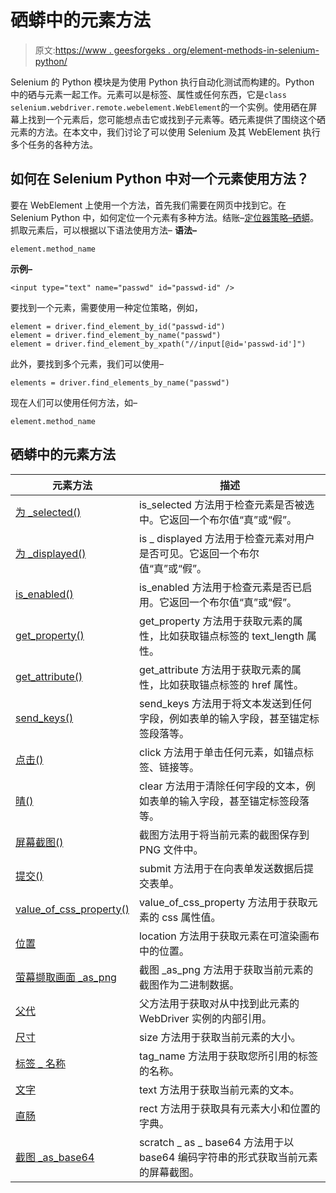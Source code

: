 # 硒蟒中的元素方法

> 原文:[https://www . geesforgeks . org/element-methods-in-selenium-python/](https://www.geeksforgeeks.org/element-methods-in-selenium-python/)

Selenium 的 Python 模块是为使用 Python 执行自动化测试而构建的。Python 中的硒与元素一起工作。元素可以是标签、属性或任何东西，它是`class selenium.webdriver.remote.webelement.WebElement`的一个实例。使用硒在屏幕上找到一个元素后，您可能想点击它或找到子元素等。硒元素提供了围绕这个硒元素的方法。在本文中，我们讨论了可以使用 Selenium 及其 WebElement 执行多个任务的各种方法。

## 如何在 Selenium Python 中对一个元素使用方法？

要在 WebElement 上使用一个方法，首先我们需要在网页中找到它。在 Selenium Python 中，如何定位一个元素有多种方法。结账–[定位器策略–硒蟒](https://www.geeksforgeeks.org/locator-strategies-selenium-python/)。抓取元素后，可以根据以下语法使用方法–
**语法–**

```
element.method_name
```

**示例–**

```
<input type="text" name="passwd" id="passwd-id" />
```

要找到一个元素，需要使用一种定位策略，例如，

```
element = driver.find_element_by_id("passwd-id")
element = driver.find_element_by_name("passwd")
element = driver.find_element_by_xpath("//input[@id='passwd-id']")
```

此外，要找到多个元素，我们可以使用–

```
elements = driver.find_elements_by_name("passwd")
```

现在人们可以使用任何方法，如–

```
element.method_name
```

## 硒蟒中的元素方法

| 元素方法 | 描述 |
| --- | --- |
| [为 _selected()](https://geeksforgeeks.org/is_selected-element-method-selenium-python/) | is_selected 方法用于检查元素是否被选中。它返回一个布尔值“真”或“假”。 |
| [为 _displayed()](https://geeksforgeeks.org/is_displayed-element-method-selenium-python/) | is _ displayed 方法用于检查元素对用户是否可见。它返回一个布尔值“真”或“假”。 |
| [is_enabled()](https://geeksforgeeks.org/is_enabled-element-method-selenium-python/) | is_enabled 方法用于检查元素是否已启用。它返回一个布尔值“真”或“假”。 |
| [get_property()](https://geeksforgeeks.org/get_property-element-method-selenium-python/) | get_property 方法用于获取元素的属性，比如获取锚点标签的 text_length 属性。 |
| [get_attribute()](https://geeksforgeeks.org/get_attribute-element-method-selenium-python/) | get_attribute 方法用于获取元素的属性，比如获取锚点标签的 href 属性。 |
| [send_keys()](https://geeksforgeeks.org/send_keys-element-method-selenium-python/) | send_keys 方法用于将文本发送到任何字段，例如表单的输入字段，甚至锚定标签段落等。 |
| [点击()](https://geeksforgeeks.org/click-element-method-selenium-python/) | click 方法用于单击任何元素，如锚点标签、链接等。 |
| [晴()](https://geeksforgeeks.org/clear-element-method-selenium-python/) | clear 方法用于清除任何字段的文本，例如表单的输入字段，甚至锚定标签段落等。 |
| [屏幕截图()](https://geeksforgeeks.org/screenshot-element-method-selenium-python/) | 截图方法用于将当前元素的截图保存到 PNG 文件中。 |
| [提交()](https://geeksforgeeks.org/submit-element-method-selenium-python/) | submit 方法用于在向表单发送数据后提交表单。 |
| [value_of_css_property()](https://geeksforgeeks.org/value_of_css_property-element-method-selenium-python/) | value_of_css_property 方法用于获取元素的 css 属性值。 |
| [位置](https://geeksforgeeks.org/location-element-method-selenium-python/) | location 方法用于获取元素在可渲染画布中的位置。 |
| [萤幕撷取画面 _as_png](https://geeksforgeeks.org/screenshot_as_png-element-method-selenium-python/) | 截图 _as_png 方法用于获取当前元素的截图作为二进制数据。 |
| [父代](https://geeksforgeeks.org/parent-element-method-selenium-python/) | 父方法用于获取对从中找到此元素的 WebDriver 实例的内部引用。 |
| [尺寸](https://geeksforgeeks.org/size-element-method-selenium-python/) | size 方法用于获取当前元素的大小。 |
| [标签 _ 名称](https://geeksforgeeks.org/tag_name-element-method-selenium-python/) | tag_name 方法用于获取您所引用的标签的名称。 |
| [文字](https://geeksforgeeks.org/text-element-method-selenium-python/) | text 方法用于获取当前元素的文本。 |
| [直肠](https://geeksforgeeks.org/rect-element-method-selenium-python/) | rect 方法用于获取具有元素大小和位置的字典。 |
| [截图 _as_base64](https://geeksforgeeks.org/screenshot_as_base64-element-method-selenium-python/) | scratch _ as _ base64 方法用于以 base64 编码字符串的形式获取当前元素的屏幕截图。 |